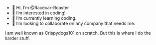 - 👋 Hi, I’m @Racecar-Roaster
- 👀 I’m interested in coding!
- 🌱 I’m currently learning coding.
- 💞️ I’m looking to collaborate on any company that needs me.

I am well known as Crispydogs101 on scratch. But this is where I do the harder stuff.
